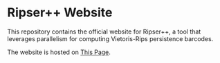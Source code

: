 # Ripser++ Website

This repository contains the official website for Ripser++, a tool that leverages parallelism for computing Vietoris-Rips persistence barcodes.


The website is hosted on [This Page](https://victorliu-sq.github.io/ripserpp-website/).